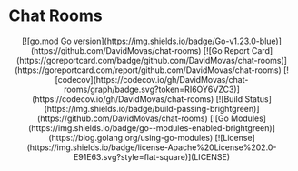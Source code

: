 # Chat Rooms

<div align="center">
[![go.mod Go version](https://img.shields.io/badge/Go-v1.23.0-blue)](https://github.com/DavidMovas/chat-rooms)
[![Go Report Card](https://goreportcard.com/badge/github.com/DavidMovas/chat-rooms)](https://goreportcard.com/report/github.com/DavidMovas/chat-rooms)
[![codecov](https://codecov.io/gh/DavidMovas/chat-rooms/graph/badge.svg?token=RI6OY6VZC3)](https://codecov.io/gh/DavidMovas/chat-rooms)
[![Build Status](https://img.shields.io/badge/build-passing-brightgreen)](https://github.com/DavidMovas/chat-rooms)
[![Go Modules](https://img.shields.io/badge/go--modules-enabled-brightgreen)](https://blog.golang.org/using-go-modules)
[![License](https://img.shields.io/badge/license-Apache%20License%202.0-E91E63.svg?style=flat-square)](LICENSE)
</div>